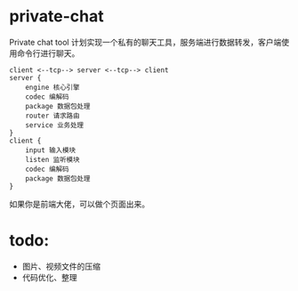 # private-chat
Private chat tool
计划实现一个私有的聊天工具，服务端进行数据转发，客户端使用命令行进行聊天。

```
client <--tcp--> server <--tcp--> client
server {
    engine 核心引擎
    codec 编解码
    package 数据包处理
    router 请求路由
    service 业务处理
}
client {
    input 输入模块
    listen 监听模块
    codec 编解码
    package 数据包处理
}
```

如果你是前端大佬，可以做个页面出来。


# todo:
- 图片、视频文件的压缩
- 代码优化、整理
